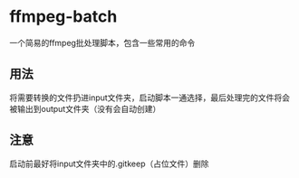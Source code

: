 # ffmpeg-batch
一个简易的ffmpeg批处理脚本，包含一些常用的命令

## 用法
将需要转换的文件扔进input文件夹，启动脚本一通选择，最后处理完的文件将会被输出到output文件夹（没有会自动创建）

## 注意
启动前最好将input文件夹中的.gitkeep（占位文件）删除